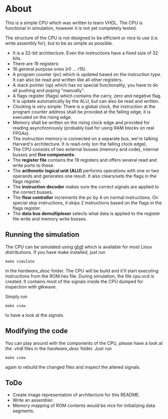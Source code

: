 # About

This is a simple CPU which was written to learn VHDL. The CPU is
functional in simulation, however it is not yet completely tested.

The structure of the CPU is not designed to be efficient or nice to
use (i.e. write assembly for), but to be as simple as possible.

* It is a 32-bit architecture. Even the instructions have a fixed size of
  32 bits.
* There are 19 registers:
 * 16 general purpose ones (r0 ... r15).
 * A program counter (pc) which is updated based on the instruction
   type. It can also be read and written like all other registers.
 * A stack pointer (sp) which has no special functionality, you have
   to do all pushing and poping "manually".
 * A flags register (flags) which contains the carry, zero and
   negative flag. It is update automatically by the ALU, but can
   also be read and written.
* Clocking is very simple: There is a global clock, the instruction
  at the program counter address shall be provided at the falling
  edge, it is executed on the rising edge.
* Memory shall be written on the rising clock edge and provided
  for reading asynchronously (probably bad for using RAM blocks on
  real FPGAs).
* The instruction memory is connected on a separate bus, we're talking
  Harvard's architecture. It is read-only (on the falling clock edge).
* The CPU consists of two external busses (memory and code), internal
  busses and **five components**:
 * The **register file** contains the 19 registers and offers several
   read and write ports to these.
 * The **arithmetic logical unit (ALU)** performs operations with
   one or two operands and generates one result. It also clears/sets the
   flags in the flags register.
 * The **instruction decoder** makes sure the correct signals are applied
   to the correct busses.
 * The **flow controller** increments the pc by 4 on normal instructions.
   On special skip instructions, it skips 2 instructions based on the
   flags in the flags register.
 * The **data bus demultiplexer** selects what data is applied to the
   register file write and memory write busses.

## Running the simulation

The CPU can be simulated using [ghdl](http://ghdl.free.fr/) which is
available for most Linux distributions. If you have make installed,
just run

```
make simulate
```

in the *hardware_desc* folder. The CPU will be build and it'll start
executing instructions from the ROM.hex file.
During simulation, the file cpu.vcd is created. It contains most of the
signals inside the CPU dumped for inspection with gtkwave.

Simply run

```
make view
```

to have a look at the signals.

## Modifying the code

You can play around with the components of the CPU, please have a look
at the .vhdl files in the *hardware_desc* folder. Just run

```
make view
```

again to rebuild the changed files and inspect the altered signals.

## ToDo

* Create image representation of architecture for this README.
* Write an assembler.
* Memory mapping of ROM contents would be nice for initializing data
  segments.

